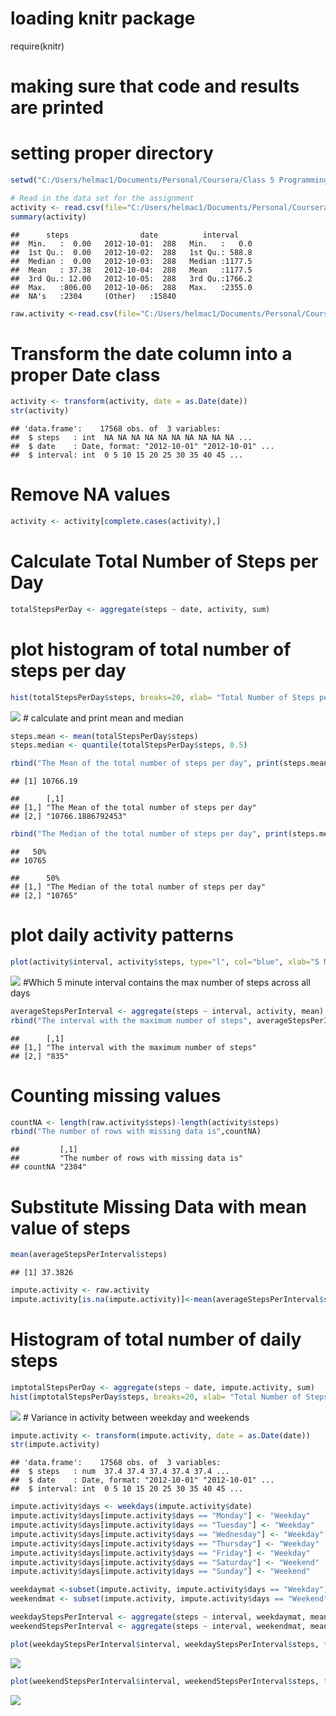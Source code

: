 loading knitr package
=====================

require(knitr)

making sure that code and results are printed
=============================================

setting proper directory
========================

``` r
setwd("C:/Users/helmac1/Documents/Personal/Coursera/Class 5 Programming Assignment 1")

# Read in the data set for the assignment
activity <- read.csv(file="C:/Users/helmac1/Documents/Personal/Coursera/Class 5 Programming Assignment 1/activity.csv", header=TRUE, sep=",")
summary(activity)
```

    ##      steps                date          interval     
    ##  Min.   :  0.00   2012-10-01:  288   Min.   :   0.0  
    ##  1st Qu.:  0.00   2012-10-02:  288   1st Qu.: 588.8  
    ##  Median :  0.00   2012-10-03:  288   Median :1177.5  
    ##  Mean   : 37.38   2012-10-04:  288   Mean   :1177.5  
    ##  3rd Qu.: 12.00   2012-10-05:  288   3rd Qu.:1766.2  
    ##  Max.   :806.00   2012-10-06:  288   Max.   :2355.0  
    ##  NA's   :2304     (Other)   :15840

``` r
raw.activity <-read.csv(file="C:/Users/helmac1/Documents/Personal/Coursera/Class 5 Programming Assignment 1/activity.csv", header=TRUE, sep=",") 
```

Transform the date column into a proper Date class
==================================================

``` r
activity <- transform(activity, date = as.Date(date))
str(activity)
```

    ## 'data.frame':    17568 obs. of  3 variables:
    ##  $ steps   : int  NA NA NA NA NA NA NA NA NA NA ...
    ##  $ date    : Date, format: "2012-10-01" "2012-10-01" ...
    ##  $ interval: int  0 5 10 15 20 25 30 35 40 45 ...

Remove NA values
================

``` r
activity <- activity[complete.cases(activity),]
```

Calculate Total Number of Steps per Day
=======================================

``` r
totalStepsPerDay <- aggregate(steps ~ date, activity, sum)
```

plot histogram of total number of steps per day
===============================================

``` r
hist(totalStepsPerDay$steps, breaks=20, xlab= "Total Number of Steps per day", ylab= "Frequency", main="Histogram of the total number of steps taken per day",col="blue", xlim=c(0,25000), ylim=c(0,12) )
```

![](PA1_template_files/figure-markdown_github/plot%20steps-1.png) \# calculate and print mean and median

``` r
steps.mean <- mean(totalStepsPerDay$steps)
steps.median <- quantile(totalStepsPerDay$steps, 0.5)

rbind("The Mean of the total number of steps per day", print(steps.mean))
```

    ## [1] 10766.19

    ##      [,1]                                           
    ## [1,] "The Mean of the total number of steps per day"
    ## [2,] "10766.1886792453"

``` r
rbind("The Median of the total number of steps per day", print(steps.median))
```

    ##   50% 
    ## 10765

    ##      50%                                              
    ## [1,] "The Median of the total number of steps per day"
    ## [2,] "10765"

plot daily activity patterns
============================

``` r
plot(activity$interval, activity$steps, type="l", col="blue", xlab="5 Minute Intervals", ylab="Average Number of Steps")
```

![](PA1_template_files/figure-markdown_github/unnamed-chunk-3-1.png) \#Which 5 minute interval contains the max number of steps across all days

``` r
averageStepsPerInterval <- aggregate(steps ~ interval, activity, mean)
rbind("The interval with the maximum number of steps", averageStepsPerInterval[which.max(averageStepsPerInterval$steps),1])
```

    ##      [,1]                                           
    ## [1,] "The interval with the maximum number of steps"
    ## [2,] "835"

Counting missing values
=======================

``` r
countNA <- length(raw.activity$steps)-length(activity$steps)
rbind("The number of rows with missing data is",countNA)
```

    ##         [,1]                                     
    ##         "The number of rows with missing data is"
    ## countNA "2304"

Substitute Missing Data with mean value of steps
================================================

``` r
mean(averageStepsPerInterval$steps)
```

    ## [1] 37.3826

``` r
impute.activity <- raw.activity
impute.activity[is.na(impute.activity)]<-mean(averageStepsPerInterval$steps)
```

Histogram of total number of daily steps
========================================

``` r
imptotalStepsPerDay <- aggregate(steps ~ date, impute.activity, sum)
hist(imptotalStepsPerDay$steps, breaks=20, xlab= "Total Number of Steps per day", ylab= "Frequency", main="Histogram of the total number of steps taken per day",col="blue", xlim=c(0,25000), ylim=c(0,20) )
```

![](PA1_template_files/figure-markdown_github/unnamed-chunk-7-1.png) \# Variance in activity between weekday and weekends

``` r
impute.activity <- transform(impute.activity, date = as.Date(date))
str(impute.activity)
```

    ## 'data.frame':    17568 obs. of  3 variables:
    ##  $ steps   : num  37.4 37.4 37.4 37.4 37.4 ...
    ##  $ date    : Date, format: "2012-10-01" "2012-10-01" ...
    ##  $ interval: int  0 5 10 15 20 25 30 35 40 45 ...

``` r
impute.activity$days <- weekdays(impute.activity$date)
impute.activity$days[impute.activity$days == "Monday"] <- "Weekday"
impute.activity$days[impute.activity$days == "Tuesday"] <- "Weekday"    
impute.activity$days[impute.activity$days == "Wednesday"] <- "Weekday"
impute.activity$days[impute.activity$days == "Thursday"] <- "Weekday"    
impute.activity$days[impute.activity$days == "Friday"] <- "Weekday"
impute.activity$days[impute.activity$days == "Saturday"] <- "Weekend"    
impute.activity$days[impute.activity$days == "Sunday"] <- "Weekend"

weekdaymat <-subset(impute.activity, impute.activity$days == "Weekday")
weekendmat <- subset(impute.activity, impute.activity$days == "Weekend")

weekdayStepsPerInterval <- aggregate(steps ~ interval, weekdaymat, mean)
weekendStepsPerInterval <- aggregate(steps ~ interval, weekendmat, mean)

plot(weekdayStepsPerInterval$interval, weekdayStepsPerInterval$steps, type="l", col="blue", xlab="5 Minute Intervals", ylab="Average Number of Steps during the Weekdays", main = "Weekdays")
```

![](PA1_template_files/figure-markdown_github/unnamed-chunk-8-1.png)

``` r
plot(weekendStepsPerInterval$interval, weekendStepsPerInterval$steps, type="l", col="blue", xlab="5 Minute Intervals", ylab="Average Number of Steps during the Weekends", main = "Weekends")
```

![](PA1_template_files/figure-markdown_github/unnamed-chunk-8-2.png)
